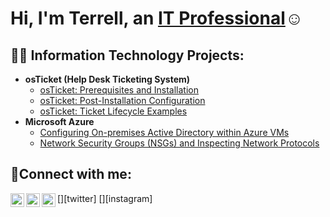 <h1>Hi, I'm Terrell, an <a href="https://linkedin.com/in/Terrell">IT Professional</a>☺</h1>

<h2>👨‍💻 Information Technology Projects:</h2>

- <b>osTicket (Help Desk Ticketing System)</b>
  - [osTicket: Prerequisites and Installation](https://github.com/terrellrichards/osticket-prereqs)
  - [osTicket: Post-Installation Configuration](https://github.com/terrellrichards/post-install-config)
  - [osTicket: Ticket Lifecycle Examples](https://github.com/terrellrichards/ticket-lifecycle)
- <b>Microsoft Azure</b>
  - [Configuring On-premises Active Directory within Azure VMs](https://github.com/terrellrichards/configure-ad)
  - [Network Security Groups (NSGs) and Inspecting Network Protocols](https://github.com/terrellrichards/azure-network-protocols)

<h2>🤳Connect with me:</h2>

[<img align="left" alt="Josh | Twitter" width="22px" src="https://cdn.jsdelivr.net/npm/simple-icons@v3/icons/twitter.svg" />][twitter]
[<img align="left" alt="Josh | LinkedIn" width="22px" src="https://cdn.jsdelivr.net/npm/simple-icons@v3/icons/linkedin.svg" />][linkedin]
[<img align="left" alt="Josh | Instagram" width="22px" src="https://cdn.jsdelivr.net/npm/simple-icons@v3/icons/instagram.svg" />][instagram]

[linkedin]: https://linkedin.com/in/terrell
